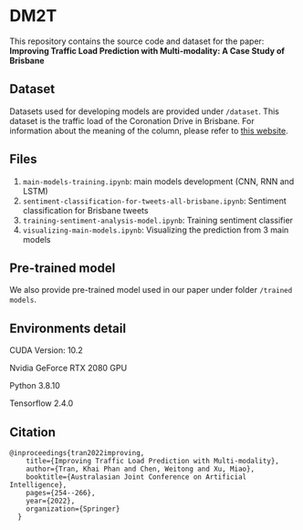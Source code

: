 # DM2T
This repository contains the source code and dataset for the paper: **Improving Traffic Load Prediction with Multi-modality: A Case Study of Brisbane**

## Dataset
Datasets used for developing models are provided under `/dataset`. 
This dataset is the traffic load of the Coronation Drive in Brisbane. For information about the meaning of the column, please refer to [this website](https://www.data.brisbane.qld.gov.au/data/dataset/traffic-data-at-intersection-api).

## Files
1. `main-models-training.ipynb`: main models development (CNN, RNN and LSTM)
2. `sentiment-classification-for-tweets-all-brisbane.ipynb`: Sentiment classification for Brisbane tweets
3. `training-sentiment-analysis-model.ipynb`: Training sentiment classifier
4. `visualizing-main-models.ipynb`: Visualizing the prediction from 3 main models

## Pre-trained model
We also provide pre-trained model used in our paper under folder `/trained models`.

## Environments detail
CUDA Version: 10.2  

Nvidia GeForce RTX 2080 GPU

Python 3.8.10

Tensorflow 2.4.0

## Citation
	@inproceedings{tran2022improving,
        title={Improving Traffic Load Prediction with Multi-modality},
        author={Tran, Khai Phan and Chen, Weitong and Xu, Miao},
        booktitle={Australasian Joint Conference on Artificial Intelligence},
        pages={254--266},
        year={2022},
        organization={Springer}
      }
